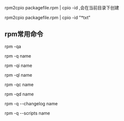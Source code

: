 rpm2cpio packagefile.rpm | cpio -id ,会在当前目录下创建

rpm2cpio packagefile.rpm | cpio -id  "*txt"

## rpm常用命令

rpm -qa

rpm -q name

rpm -qi name

rpm -ql name

rpm -qc name

rpm -qd name

rpm -q --changelog name

rpm -q --scripts name